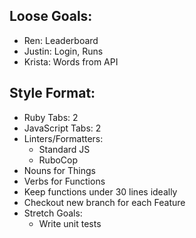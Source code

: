 ## Loose Goals:
- Ren: Leaderboard
- Justin: Login, Runs
- Krista: Words from API

## Style Format:
- Ruby Tabs: 2
- JavaScript Tabs: 2
- Linters/Formatters:
    - Standard JS
    - RuboCop
- Nouns for Things
- Verbs for Functions
- Keep functions under 30 lines ideally
- Checkout new branch for each Feature
- Stretch Goals:
    - Write unit tests
